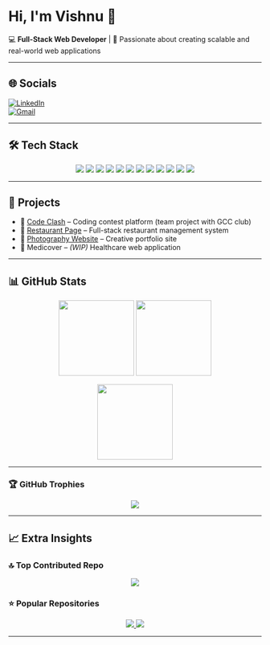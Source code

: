 # Hi, I'm Vishnu 👋  

💻 **Full-Stack Web Developer** | 🚀 Passionate about creating scalable and real-world web applications  

---

## 🌐 Socials  
[![LinkedIn](https://img.shields.io/badge/LinkedIn-%230077B5.svg?logo=linkedin&logoColor=white)](https://www.linkedin.com/in/vishnu-varma-kalidindi)  
[![Gmail](https://img.shields.io/badge/Email-D14836?logo=gmail&logoColor=white)](mailto:kalidindivishnuvarma@gmail.com)  

---

## 🛠️ Tech Stack  
<p align="center">
  <img src="https://img.shields.io/badge/javascript-%23323330.svg?style=for-the-badge&logo=javascript&logoColor=%23F7DF1E" />
  <img src="https://img.shields.io/badge/react-%2320232a.svg?style=for-the-badge&logo=react&logoColor=%2361DAFB" />
  <img src="https://img.shields.io/badge/vite-%23646CFF.svg?style=for-the-badge&logo=vite&logoColor=white" />
  <img src="https://img.shields.io/badge/node.js-6DA55F?style=for-the-badge&logo=node.js&logoColor=white" />
  <img src="https://img.shields.io/badge/express.js-%23404d59.svg?style=for-the-badge&logo=express&logoColor=%2361DAFB" />
  <img src="https://img.shields.io/badge/MongoDB-%234ea94b.svg?style=for-the-badge&logo=mongodb&logoColor=white" />
  <img src="https://img.shields.io/badge/mysql-%2300f.svg?style=for-the-badge&logo=mysql&logoColor=white" />
  <img src="https://img.shields.io/badge/html5-%23E34F26.svg?style=for-the-badge&logo=html5&logoColor=white" />
  <img src="https://img.shields.io/badge/css3-%231572B6.svg?style=for-the-badge&logo=css3&logoColor=white" />
  <img src="https://img.shields.io/badge/tailwindcss-%2338B2AC.svg?style=for-the-badge&logo=tailwind-css&logoColor=white" />
  <img src="https://img.shields.io/badge/git-%23F05033.svg?style=for-the-badge&logo=git&logoColor=white" />
  <img src="https://img.shields.io/badge/github-%23121011.svg?style=for-the-badge&logo=github&logoColor=white" />
</p>

---

## 📌 Projects  
- 🔗 [Code Clash](https://github.com/KVishnuVarma/Code_clash.git) – Coding contest platform (team project with GCC club)  
- 🔗 [Restaurant Page](https://github.com/KVishnuVarma/delicious-bite-order-system.git) – Full-stack restaurant management system  
- 🔗 [Photography Website](https://github.com/KVishnuVarma/phani-photography.git) – Creative portfolio site  
- 🔗 Medicover – *(WIP)* Healthcare web application  

---

## 📊 GitHub Stats  
<p align="center">
  <img src="https://github-readme-stats.vercel.app/api?username=KVishnuVarma&show_icons=true&theme=tokyonight" height="150" />
  <img src="https://github-readme-stats.vercel.app/api/top-langs/?username=KVishnuVarma&layout=compact&theme=tokyonight" height="150" />
</p>

<p align="center">
  <img src="https://github-readme-streak-stats.herokuapp.com/?user=KVishnuVarma&theme=tokyonight" height="150" />
</p>

---

### 🏆 GitHub Trophies  
<p align="center">
  <img src="https://github-profile-trophy.vercel.app/?username=KVishnuVarma&theme=onedark&no-frame=true&margin-w=15&margin-h=15" />
</p>

---

## 📈 Extra Insights  

### 🔝 Top Contributed Repo  
<p align="center">
  <img src="https://github-contributor-stats.vercel.app/api?username=KVishnuVarma&limit=5&theme=tokyonight&combine_all_yearly_contributions=true" />
</p>

### ⭐ Popular Repositories  
<p align="center">
  <a href="https://github.com/KVishnuVarma/Code_clash">
    <img src="https://github-readme-stats.vercel.app/api/pin/?username=KVishnuVarma&repo=Code_clash&theme=tokyonight" />
  </a>
  <a href="https://github.com/KVishnuVarma/resturant_backend.git">
    <img src="https://github-readme-stats.vercel.app/api/pin/?username=KVishnuVarma&repo=resturant_backend&theme=tokyonight" />
  </a>
</p>



---
